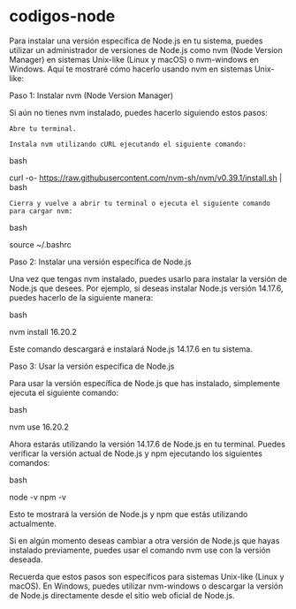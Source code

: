 # codigos-node

Para instalar una versión específica de Node.js en tu sistema, puedes utilizar un administrador de versiones de Node.js como nvm (Node Version Manager) en sistemas Unix-like (Linux y macOS) o nvm-windows en Windows. Aquí te mostraré cómo hacerlo usando nvm en sistemas Unix-like:

Paso 1: Instalar nvm (Node Version Manager)

Si aún no tienes nvm instalado, puedes hacerlo siguiendo estos pasos:

    Abre tu terminal.

    Instala nvm utilizando cURL ejecutando el siguiente comando:

bash

curl -o- https://raw.githubusercontent.com/nvm-sh/nvm/v0.39.1/install.sh | bash

    Cierra y vuelve a abrir tu terminal o ejecuta el siguiente comando para cargar nvm:

bash

source ~/.bashrc

Paso 2: Instalar una versión específica de Node.js

Una vez que tengas nvm instalado, puedes usarlo para instalar la versión de Node.js que desees. Por ejemplo, si deseas instalar Node.js versión 14.17.6, puedes hacerlo de la siguiente manera:

bash

nvm install 16.20.2

Este comando descargará e instalará Node.js 14.17.6 en tu sistema.

Paso 3: Usar la versión específica de Node.js

Para usar la versión específica de Node.js que has instalado, simplemente ejecuta el siguiente comando:

bash

nvm use 16.20.2

Ahora estarás utilizando la versión 14.17.6 de Node.js en tu terminal. Puedes verificar la versión actual de Node.js y npm ejecutando los siguientes comandos:

bash

node -v
npm -v

Esto te mostrará la versión de Node.js y npm que estás utilizando actualmente.

Si en algún momento deseas cambiar a otra versión de Node.js que hayas instalado previamente, puedes usar el comando nvm use con la versión deseada.

Recuerda que estos pasos son específicos para sistemas Unix-like (Linux y macOS). En Windows, puedes utilizar nvm-windows o descargar la versión de Node.js directamente desde el sitio web oficial de Node.js.
